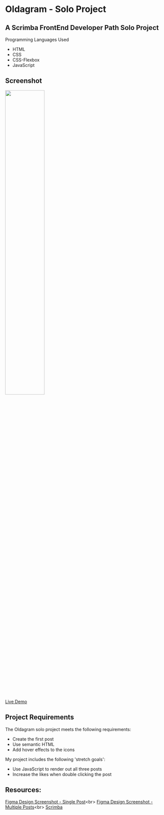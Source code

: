 # Oldagram - Solo Project

## A Scrimba FrontEnd Developer Path Solo Project
Programming Languages Used
<ul>
<li>HTML</li>
<li>CSS</li>
<li>CSS-Flexbox</li>
<li>JavaScript</li>
</ul>

## Screenshot
<img src="" width=50% height=50%><br>
 [Live Demo]()
 
## Project Requirements
 The Oldagram solo project meets the following requirements:
 <ul>
 <li>Create the first post</li>
 <li>Use semantic HTML</li>
 <li>Add hover effects to the icons</li>
 </ul>
 
 My project includes the following 'stretch goals':
 <ul>
<li>Use JavaScript to render out all three posts</li>
<li>Increase the likes when double clicking the post</li>
</ul>
 
## Resources:
 [Figma Design Screenshot - Single Post]("https://github.com/famanakis/Scrimba/blob/main/m4-solo-oldagram/figma-design-1.png")<br>
 [Figma Design Screenshot - Multiple Posts]("https://github.com/famanakis/Scrimba/blob/main/m4-solo-oldagram/figma-design-2.png")<br>
 [Scrimba](https://scrimba.com/)

